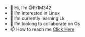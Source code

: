 - 👋 Hi, I’m @Pr1M342
- 👀 I’m interested in Linux 
- 🌱 I’m currently learning Lk
- 💞️ I’m looking to collaborate on Os
- 📫 How to reach me [Click Here](https://t.me/y3rfo)

<!---
Pr1M342/Pr1M342 is a ✨ special ✨ repository because its `README.md` (this file) appears on your GitHub profile.
You can click the Preview link to take a look at your changes.
--->
